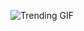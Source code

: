 
<!-- GIF_SECTION -->
![Trending GIF](https://media1.giphy.com/media/v1.Y2lkPThiYjIxNzcyZ21vY3dmYnNiY3pvZWRzeG1pM3E4aHpjOThiNmhlaW02NXN0YXhzaiZlcD12MV9naWZzX3NlYXJjaCZjdD1n/YYKoJL28YtscdUTGWA/giphy.gif)
<!-- END_GIF_SECTION -->
